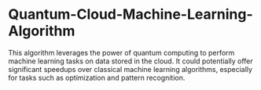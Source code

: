 # Quantum-Cloud-Machine-Learning-Algorithm
This algorithm leverages the power of quantum computing to perform machine learning tasks on data stored in the cloud. It could potentially offer significant speedups over classical machine learning algorithms, especially for tasks such as optimization and pattern recognition.
